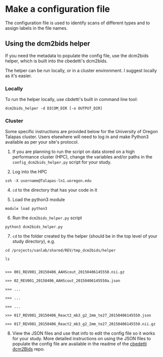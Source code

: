 # Make a configuration file
The configuration file is used to identify scans of different types and to assign labels in the file names.

## Using the dcm2bids helper
If you need the metadata to populate the config file, use the dcm2bids helper, which is built into the cbedetti's dcm2bids.

The helper can be run locally, or in a cluster environment. I suggest locally as it's easier.

### Locally
To run the helper locally, use cbdetti's built in command line tool:

`dcm2bids_helper -d DICOM_DIR [-o OUTPUT_DIR]`

### Cluster

Some specific instructions are provided below for the University of Oregon Talapas cluster. Users elsewhere will need to log in and make Python3 available as per your site's protocol.  

1. If you are planning to run the script on data stored on a high performance cluster (HPC), change the variables and/or paths in the `config_dcm2bids_helper.py` script for your study.

2. Log into the HPC

`ssh -X username@Talapas-ln1.uoregon.edu`

4. `cd` to the directory that has your code in it

5. Load the python3 module 

`module load python3`

6. Run the `dcm2bids_helper.py` script

`python3 dcm2bids_helper.py`

7. `cd` to the folder created by the helper (should be in the top level of your study directory), e.g. 

```
cd /projects/sanlab/shared/REV/tmp_dcm2bids/helper

ls


>>> 001_REV001_20150406_AAHScout_20150406145550.nii.gz

>>> 02_REV001_20150406_AAHScout_20150406145550a.json

>>> ... 

>>> ...

>>> ...

>>> 017_REV001_20150406_React2_mb3_g2_2mm_te27_20150406145550.json

>>> 017_REV001_20150406_React2_mb3_g2_2mm_te27_20150406145550.nii.gz
```

8. View the JSON files and use that info to edit the config file so it works for your study. More detailed instructions on using the JSON files to populate the config file are available in the readme of the [cbedetti dcm2Bids](https://github.com/cbedetti/Dcm2Bids) repo.

